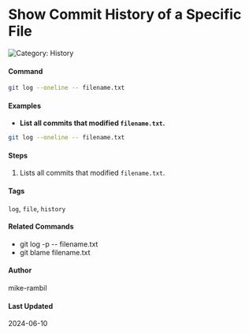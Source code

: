 # Show Commit History of a Specific File


![Category: History](https://img.shields.io/badge/Category-History-blue)

#### Command
```sh
git log --oneline -- filename.txt
```

#### Examples
- **List all commits that modified `filename.txt`.**


```sh
git log --oneline -- filename.txt
```


#### Steps
1. Lists all commits that modified `filename.txt`.


#### Tags
`log`, `file`, `history`

#### Related Commands
- git log -p -- filename.txt
- git blame filename.txt


#### Author
mike-rambil

#### Last Updated
2024-06-10
